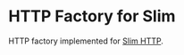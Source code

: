 # HTTP Factory for Slim

HTTP factory implemented for [Slim HTTP](https://github.com/slimphp/Slim-Http).
